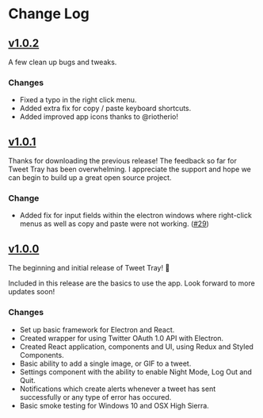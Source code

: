 # Change Log

## [v1.0.2](https://github.com/jonathontoon/tweet-tray/releases/tag/v1.0.2)

A few clean up bugs and tweaks.

### Changes

- Fixed a typo in the right click menu.
- Added extra fix for copy / paste keyboard shortcuts.
- Added improved app icons thanks to @riotherio!

## [v1.0.1](https://github.com/jonathontoon/tweet-tray/releases/tag/v1.0.1)

Thanks for downloading the previous release! The feedback so far for Tweet Tray has been overwhelming.
I appreciate the support and hope we can begin to build up a great open source project.

### Change

- Added fix for input fields within the electron windows where right-click menus as well as copy and paste were not working. ([#29](https://github.com/jonathontoon/tweet-tray/issues/29))

## [v1.0.0](https://github.com/jonathontoon/tweet-tray/releases/tag/v1.0.0b)

The beginning and initial release of Tweet Tray! 🎉

Included in this release are the basics to use the app. Look forward to more updates soon!

### Changes

- Set up basic framework for Electron and React.
- Created wrapper for using Twitter OAuth 1.0 API with Electron.
- Created React application, components and UI, using Redux and Styled Components.
- Basic ability to add a single image, or GIF to a tweet.
- Settings component with the ability to enable Night Mode, Log Out and Quit.
- Notifications which create alerts whenever a tweet has sent successfully or any type of error has occured.
- Basic smoke testing for Windows 10 and OSX High Sierra.
